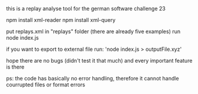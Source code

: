 this is a replay analyse tool for the german software challenge 23

npm install xml-reader
npm install xml-query

put replays.xml in "replays" folder (there are already five examples)
run node index.js

if you want to export to external file run: 'node index.js > outputFile.xyz'

hope there are no bugs (didn't test it that much) and every important feature is there

ps: the code has basically no error handling, therefore it cannot handle courrupted files or format errors